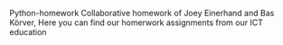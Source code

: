 Python-homework
Collaborative homework of Joey Einerhand and Bas Körver,
Here you can find our homerwork assignments from our ICT education
